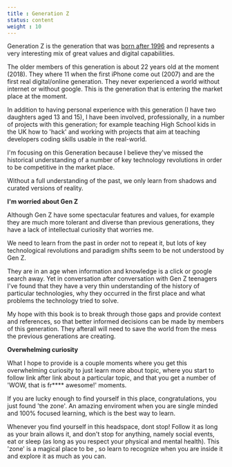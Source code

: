 ```yaml
---
title : Generation Z
status: content
weight : 10
---
```


Generation Z is the generation that was [born after 1996](https://twitter.com/PaoliCGPI/status/961121404048601088) and represents a very interesting mix of great values and digital capabilities.

The older members of this generation is about 22 years old at the moment (2018). They where 11 when the first iPhone come out (2007) and are the first real digital/online generation. They never experienced a world without internet or without google. This is the generation that is entering the market place at the moment.

In addition to having personal experience with this generation (I have two daughters aged 13 and 15), I have been involved, professionally, in a number of projects with this generation; for example teaching High School kids in the UK how to 'hack' and working with projects that aim at teaching developers coding skills usable in the real-world.

I'm focusing on this Generation because I believe they've missed the historical understanding of a number of key technology revolutions in order to be competitive in the market place.

Without a full understanding of the past, we only learn from shadows and curated versions of reality.

**I'm worried about Gen Z**

Although Gen Z have some spectacular features and values, for example they are much more tolerant and diverse than previous generations, they have a lack of intellectual curiosity that worries me.

We need to learn from the past in order not to repeat it, but lots of key technological revolutions and paradigm shifts seem to be not understood by Gen Z.

They are in an age when information and knowledge is a click or google search away. Yet in conversation after conversation with Gen Z teenagers I've found that they have a very thin understanding of the history of particular technologies, why they occurred in the first place and what problems the technology tried to solve.

My hope with this book is to break through those gaps and provide context and references, so that better informed decisions can be made by members of this generation. They afterall will need to save the world from the mess the previous generations are creating.

**Overwhelming curiosity**

What I hope to provide is a couple moments where you get this overwhelming curiosity to just learn more about topic, where you start to follow link after link about a particular topic, and that you get a number of 'WOW, that is fr**** awesome!' moments.

If you are lucky enough to find yourself in this place, congratulations, you just found 'the zone'. An amazing enviroment when you are single minded and 100% focused learning, which is the best way to learn.

Whenever you find yourself in this headspace, dont stop! Follow it as long as your brain allows it, and don't stop for anything, namely social events, eat or sleep (as long as you respect your physical and mental health). This 'zone' is a magical place to be , so learn to recognize when you are inside it and explore it as much as you can.
